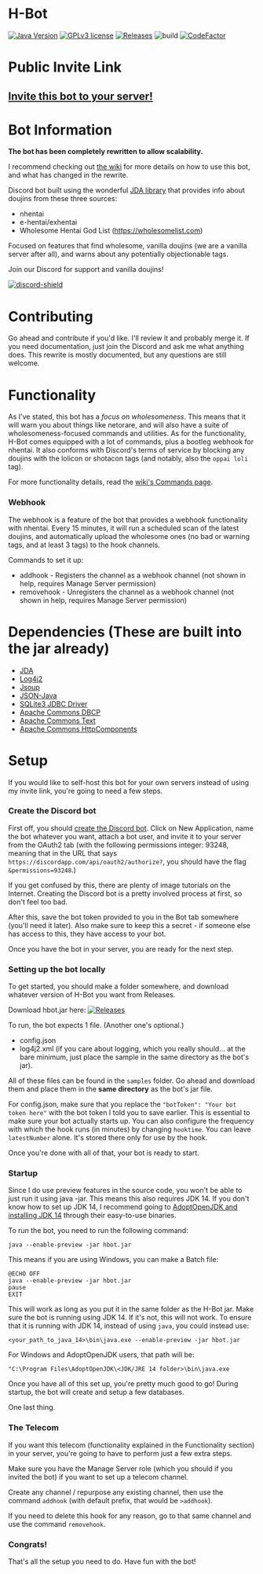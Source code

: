 # H-Bot
[![Java Version](https://img.shields.io/badge/JDK%20Version-14-blue)](https://openjdk.java.net/projects/jdk/14/)
[![GPLv3 license](https://img.shields.io/github/license/WholesomeGodList/h-bot)](http://perso.crans.org/besson/LICENSE.html)
[![Releases](https://img.shields.io/github/v/release/WholesomeGodList/h-bot)](https://github.com/WholesomeGodList/h-bot-old/releases)
![build](https://github.com/WholesomeGodList/h-bot/workflows/Gradle%20CI/badge.svg)
[![CodeFactor](https://www.codefactor.io/repository/github/wholesomegodlist/h-bot/badge)](https://www.codefactor.io/repository/github/wholesomegodlist/h-bot)

# Public Invite Link

## **[Invite this bot to your server!](https://discord.com/api/oauth2/authorize?client_id=608816072057159713&permissions=93248&scope=bot)**

# Bot Information

**The bot has been completely rewritten to allow scalability.**

I recommend checking out [the wiki](https://github.com/WholesomeGodList/h-bot/wiki/Home) for more details on how to use this bot, and what has changed in the rewrite.

Discord bot built using the wonderful [JDA library](https://github.com/DV8FromTheWorld/JDA) that provides info about doujins from these three sources:

- nhentai
- e-hentai/exhentai
- Wholesome Hentai God List (https://wholesomelist.com)

Focused on features that find wholesome, vanilla doujins (we are a vanilla server after all), and warns about any potentially objectionable tags.

Join our Discord for support and vanilla doujins!

[discord-invite]: https://discord.gg/FQCR6qu
[discord-shield]: https://discordapp.com/api/guilds/624457027095363594/widget.png
[ ![discord-shield][] ][discord-invite]

# Contributing
Go ahead and contribute if you'd like. I'll review it and probably merge it. If you need documentation, just join the Discord and ask me what anything does.
This rewrite is mostly documented, but any questions are still welcome.

# Functionality
As I've stated, this bot has a *focus on wholesomeness*. This means that it will warn you about things like netorare, and will also have a suite of wholesomeness-focused commands and utilities. As for the functionality,
H-Bot comes equipped with a lot of commands, plus a bootleg webhook for nhentai. It also conforms with Discord's terms of service by blocking any doujins with the lolicon or shotacon tags (and notably, also the `oppai loli` tag).

For more functionality details, read the [wiki's Commands page](https://github.com/WholesomeGodList/h-bot/wiki/Commands).

### Webhook

The webhook is a feature of the bot that provides a webhook functionality with nhentai. Every 15 minutes, it will run a scheduled scan of the latest doujins, and automatically upload the wholesome ones (no bad or warning tags, and at least 3 tags) to the hook channels.

Commands to set it up:
- addhook - Registers the channel as a webhook channel (not shown in help, requires Manage Server permission)
- removehook - Unregisters the channel as a webhook channel (not shown in help, requires Manage Server permission)

# Dependencies (These are built into the jar already)
- [JDA](https://github.com/DV8FromTheWorld/JDA)
- [Log4j2](https://logging.apache.org/log4j/2.x/)
- [Jsoup](https://jsoup.org/)
- [JSON-Java](https://github.com/stleary/JSON-java)
- [SQLite3 JDBC Driver](https://github.com/xerial/sqlite-jdbc)
- [Apache Commons DBCP](https://commons.apache.org/proper/commons-dbcp/)
- [Apache Commons Text](https://commons.apache.org/proper/commons-text/)
- [Apache Commons HttpComponents](https://hc.apache.org/)

# Setup
If you would like to self-host this bot for your own servers instead of using my invite link, you're going to need a few steps.

### Create the Discord bot

First off, you should [create the Discord bot](https://discordapp.com/developers). Click on New Application, name the bot whatever you want, attach a bot user, and invite it to your server from the OAuth2 tab (with the following permissions integer: 93248, meaning that in the URL that says `https://discordapp.com/api/oauth2/authorize?`, you should have the flag `&permissions=93248`.)

If you get confused by this, there are plenty of image tutorials on the Internet. Creating the Discord bot is a pretty involved process at first, so don't feel too bad.

After this, save the bot token provided to you in the Bot tab somewhere (you'll need it later). Also make sure to keep this a secret - if someone else has access to this, they have access to your bot.

Once you have the bot in your server, you are ready for the next step.

### Setting up the bot locally

To get started, you should make a folder somewhere, and download whatever version of H-Bot you want from Releases.

Download hbot.jar here: [![Releases](https://img.shields.io/github/v/release/WholesomeGodList/h-bot)](https://github.com/WholesomeGodList/h-bot/releases)

To run, the bot expects 1 file. (Another one's optional.)
- config.json
- log4j2.xml (if you care about logging, which you really should... at the bare minimum, just place the sample in the same directory as the bot's jar).

All of these files can be found in the `samples` folder. Go ahead and download them and place them in the **same directory** as the bot's jar file.

For config.json, make sure that you replace the `"botToken": "Your bot token here"` with the bot token I told you to save earlier. This is essential to make sure your bot actually starts up. You can also configure the frequency with which the hook runs (in minutes) by changing `hooktime`. You can leave `latestNumber` alone. It's stored there only for use by the hook.

Once you're done with all of that, your bot is ready to start.

### Startup
Since I do use preview features in the source code, you won't be able to just run it using java -jar. This means this also requires JDK 14. If you don't know how to set up JDK 14, I recommend going to [AdoptOpenJDK and installing JDK 14](https://adoptopenjdk.net/?variant=openjdk14&jvmVariant=hotspot) through their easy-to-use binaries.

To run the bot, you need to run the following command:
```
java --enable-preview -jar hbot.jar
```

This means if you are using Windows, you can make a Batch file:
```
@ECHO OFF
java --enable-preview -jar hbot.jar
pause
EXIT
```

This will work as long as you put it in the same folder as the H-Bot jar. Make sure the bot is running using JDK 14. If it's not, this will not work. To ensure that it is running with JDK 14, instead of using `java`, you could instead use:
```
<your_path_to_java_14>\bin\java.exe --enable-preview -jar hbot.jar
```

For Windows and AdoptOpenJDK users, that path will be:
```
"C:\Program Files\AdoptOpenJDK\<JDK/JRE 14 folder>\bin\java.exe
```

Once you have all of this set up, you're pretty much good to go! During startup, the bot will create and setup a few databases.

One last thing.

### The Telecom
If you want this telecom (functionality explained in the Functionality section) in your server, you're going to have to perform just a few extra steps.

Make sure you have the Manage Server role (which you should if you invited the bot) if you want to set up a telecom channel.

Create any channel / repurpose any existing channel, then use the command `addhook` (with default prefix, that would be `>addhook`).

If you need to delete this hook for any reason, go to that same channel and use the command `removehook`.

### Congrats!
That's all the setup you need to do. Have fun with the bot!

